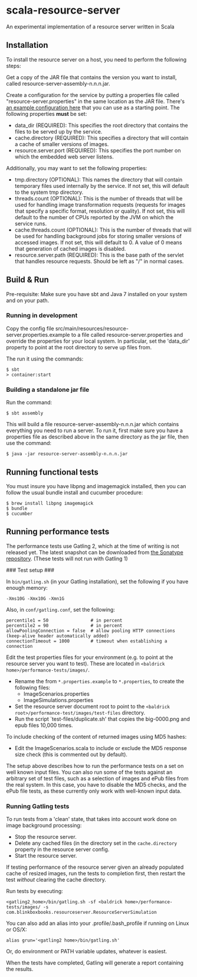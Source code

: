 # scala-resource-server

An experimental implementation of a resource server written in Scala

## Installation ##

To install the resource server on a host, you need to perform the following steps:

Get a copy of the JAR file that contains the version you want to install, called resource-server-assembly-n.n.n.jar.

Create a configuration for the service by putting a properties file called "resource-server.properties" in the same location as the JAR file.
There's [an example configuration here](src/main/resources/resource-server.properties.example) that you can use as a starting point.
The following properties **must** be set:

* data_dir (REQUIRED): This specifies the root directory that contains the files to be served up by the service.
* cache.directory (REQUIRED): This specifies a directory that will contain a cache of smaller versions of images.
* resource.server.port (REQUIRED): This specifies the port number on which the embedded web server listens.

Additionally, you may want to set the following properties:

* tmp.directory (OPTIONAL): This names the directory that will contain temporary files used internally by the service. If not set, this will
default to the system tmp directory.
* threads.count (OPTIONAL): This is the number of threads that will be used for handling image transformation requests (requests for images 
that specify a specific format, resolution or quality). If not set, this will default to the number of CPUs reported by the JVM 
on which the service runs.
* cache.threads.count (OPTIONAL): This is the number of threads that will be used for handling background jobs for storing smaller versions
of accessed images. If not set, this will default to 0. A value of 0 means that generation of cached images is disabled.
* resource.server.path (REQUIRED): This is the base path of the servlet that handles resource requests. Should be left as "/"
in normal cases.

## Build & Run ##

Pre-requisite: Make sure you have sbt and Java 7 installed on your system and on your path.

### Running in development ###

Copy the config file src/main/resources/resource-server.properties.example to a file called resource-server.properties
and override the properties for your local system. In particular, set the 'data_dir' property to point at the root
directory to serve up files from.

The run it using the commands:

```
$ sbt
> container:start
```

### Building a standalone jar file ###

Run the command:

```
$ sbt assembly
```

This will build a file resource-server-assembly-n.n.n.jar which contains everything you need to run a server. To run it, first
make sure you have a properties file as described above in the same directory as the jar file, then use the command:

```
$ java -jar resource-server-assembly-n.n.n.jar
```

## Running functional tests

You must insure you have libpng and imagemagick installed, then you can follow the usual bundle install and cucumber procedure:

```
$ brew install libpng imagemagick
$ bundle
$ cucumber
```

## Running performance tests

The performance tests use Gatling 2, which at the time of writing is not released yet. The latest snapshot can be downloaded
from [the Sonatype repository](https://oss.sonatype.org/content/repositories/snapshots/io/gatling/highcharts/gatling-charts-highcharts/2.0.0-SNAPSHOT/). (These tests will not run with Gatling 1)

### Test setup ###

In `bin/gatling.sh` (in your Gatling installation), set the following if you have enough memory:

```
-Xms10G -Xmx10G -Xmn1G
```

Also, in `conf/gatling.conf`, set the following:

```
percentile1 = 50				# in percent
percentile2 = 90				# in percent
allowPoolingConnection = false	# allow pooling HTTP connections (keep-alive header automatically added)
connectionTimeout = 1000		# timeout when establishing a connection
```

Edit the test properties files for your environment (e.g. to point at the resource server you want to test). These are located in `<baldrick home>/performance-tests/images/`.

* Rename the from `*.properties.example` to `*.properties`, to create the following files:
  * ImageScenarios.properties
  * ImageSimulations.properties
* Set the resource server document root to point to the `<baldrick root>/performance-test/images/test-files` directory.
* Run the script `test-files/duplicate.sh' that copies the big-0000.png and epub files 10,000 times.

To include checking of the content of returned images using MD5 hashes:

* Edit the ImageScenarios.scala to include or exclude the MD5 response size check (this is commented out by default).

The setup above describes how to run the performance tests on a set on well known input files. You can also run some of the tests against an arbitrary set of test files, such as a selection of images and ePub files from the real system. In this case, you have to disable the MD5 checks, and the ePub file tests, as these currently only work with well-known input data.


### Running Gatling tests ###

To run tests from a 'clean' state, that takes into account work done on image background processing:

* Stop the resource server.
* Delete any cached files (in the directory set in the `cache.directory` property in the resource server config.
* Start the resource server.

If testing performance of the resource server given an already populated cache of resized images, run the tests to completion first, then restart the test *without* clearing the cache directory.

Run tests by executing:

```
<gatling2_home>/bin/gatling.sh -sf <baldrick home>/performance-tests/images/ -s com.blinkboxbooks.resourceserver.ResourceServerSimulation
```

You can also add an alias into your .profile/.bash_profile if running on Linux or OS/X:

```
alias grun='<gatling2 home>/bin/gatling.sh'
```

Or,  do environment or PATH variable updates, whatever is easiest.

When the tests have completed, Gatling will generate a report containing the results.
